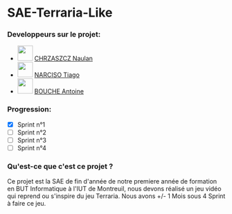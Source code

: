 # SAE-Terraria-Like


### Developpeurs sur le projet:
- <img style="width: 35px; height: 35px" src="https://avatars.githubusercontent.com/u/67024770?v=4"/> [CHRZASZCZ Naulan](https://github.com/NaulaN)
- <img style="width: 35px; height: 35px" src="https://avatars.githubusercontent.com/u/95338528?v=4"/> [NARCISO Tiago](https://github.com/almerion)
- <img style="width: 35px; height: 35px" src="https://avatars.githubusercontent.com/u/96045738?v=4"/> [BOUCHE Antoine](https://github.com/TheblackReaper060303)

### Progression:
- [X] Sprint n°1
- [ ] Sprint n°2
- [ ] Sprint n°3
- [ ] Sprint n°4

### Qu'est-ce que c'est ce projet ?
Ce projet est la SAE de fin d'année de notre premiere année de formation en BUT Informatique à l'IUT de Montreuil, nous devons réalisé un jeu vidéo qui reprend ou s'inspire du jeu Terraria. Nous avons +/- 1 Mois sous 4 Sprint à faire ce jeu.


